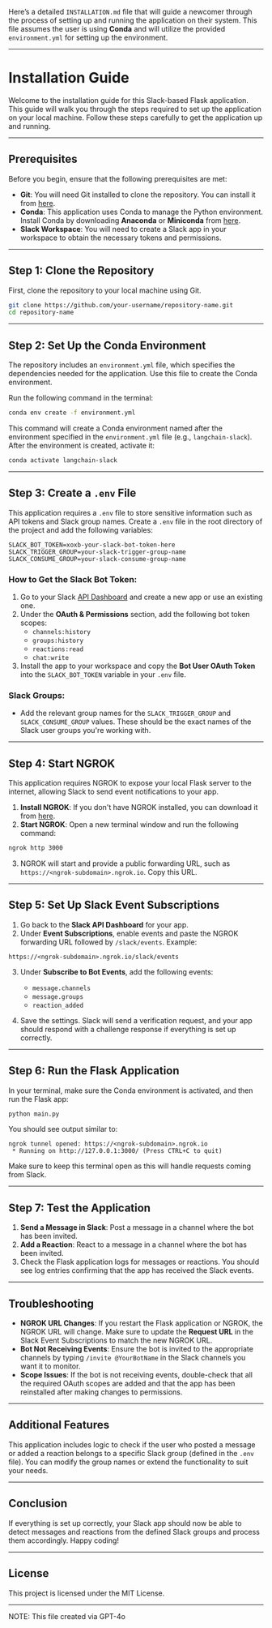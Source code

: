 Here’s a detailed `INSTALLATION.md` file that will guide a newcomer through the process of setting up and running the application on their system. This file assumes the user is using **Conda** and will utilize the provided `environment.yml` for setting up the environment.

---

# Installation Guide

Welcome to the installation guide for this Slack-based Flask application. This guide will walk you through the steps required to set up the application on your local machine. Follow these steps carefully to get the application up and running.

---

## Prerequisites

Before you begin, ensure that the following prerequisites are met:

- **Git**: You will need Git installed to clone the repository. You can install it from [here](https://git-scm.com/downloads).
- **Conda**: This application uses Conda to manage the Python environment. Install Conda by downloading **Anaconda** or **Miniconda** from [here](https://docs.conda.io/en/latest/miniconda.html).
- **Slack Workspace**: You will need to create a Slack app in your workspace to obtain the necessary tokens and permissions.

---

## Step 1: Clone the Repository

First, clone the repository to your local machine using Git.

```bash
git clone https://github.com/your-username/repository-name.git
cd repository-name
```

---

## Step 2: Set Up the Conda Environment

The repository includes an `environment.yml` file, which specifies the dependencies needed for the application. Use this file to create the Conda environment.

Run the following command in the terminal:

```bash
conda env create -f environment.yml
```

This command will create a Conda environment named after the environment specified in the `environment.yml` file (e.g., `langchain-slack`). After the environment is created, activate it:

```bash
conda activate langchain-slack
```

---

## Step 3: Create a `.env` File

This application requires a `.env` file to store sensitive information such as API tokens and Slack group names. Create a `.env` file in the root directory of the project and add the following variables:

```plaintext
SLACK_BOT_TOKEN=xoxb-your-slack-bot-token-here
SLACK_TRIGGER_GROUP=your-slack-trigger-group-name
SLACK_CONSUME_GROUP=your-slack-consume-group-name
```

### How to Get the Slack Bot Token:

1. Go to your Slack [API Dashboard](https://api.slack.com/apps) and create a new app or use an existing one.
2. Under the **OAuth & Permissions** section, add the following bot token scopes:
    - `channels:history`
    - `groups:history`
    - `reactions:read`
    - `chat:write`
3. Install the app to your workspace and copy the **Bot User OAuth Token** into the `SLACK_BOT_TOKEN` variable in your `.env` file.

### Slack Groups:
- Add the relevant group names for the `SLACK_TRIGGER_GROUP` and `SLACK_CONSUME_GROUP` values. These should be the exact names of the Slack user groups you're working with.

---

## Step 4: Start NGROK

This application requires NGROK to expose your local Flask server to the internet, allowing Slack to send event notifications to your app.

1. **Install NGROK**: If you don't have NGROK installed, you can download it from [here](https://ngrok.com/download).
2. **Start NGROK**: Open a new terminal window and run the following command:

```bash
ngrok http 3000
```

3. NGROK will start and provide a public forwarding URL, such as `https://<ngrok-subdomain>.ngrok.io`. Copy this URL.

---

## Step 5: Set Up Slack Event Subscriptions

1. Go back to the **Slack API Dashboard** for your app.
2. Under **Event Subscriptions**, enable events and paste the NGROK forwarding URL followed by `/slack/events`. Example:

```
https://<ngrok-subdomain>.ngrok.io/slack/events
```

3. Under **Subscribe to Bot Events**, add the following events:
   - `message.channels`
   - `message.groups`
   - `reaction_added`

4. Save the settings. Slack will send a verification request, and your app should respond with a challenge response if everything is set up correctly.

---

## Step 6: Run the Flask Application

In your terminal, make sure the Conda environment is activated, and then run the Flask app:

```bash
python main.py
```

You should see output similar to:

```plaintext
ngrok tunnel opened: https://<ngrok-subdomain>.ngrok.io
 * Running on http://127.0.0.1:3000/ (Press CTRL+C to quit)
```

Make sure to keep this terminal open as this will handle requests coming from Slack.

---

## Step 7: Test the Application

1. **Send a Message in Slack**: Post a message in a channel where the bot has been invited.
2. **Add a Reaction**: React to a message in a channel where the bot has been invited.
3. Check the Flask application logs for messages or reactions. You should see log entries confirming that the app has received the Slack events.

---

## Troubleshooting

- **NGROK URL Changes**: If you restart the Flask application or NGROK, the NGROK URL will change. Make sure to update the **Request URL** in the Slack Event Subscriptions to match the new NGROK URL.
- **Bot Not Receiving Events**: Ensure the bot is invited to the appropriate channels by typing `/invite @YourBotName` in the Slack channels you want it to monitor.
- **Scope Issues**: If the bot is not receiving events, double-check that all the required OAuth scopes are added and that the app has been reinstalled after making changes to permissions.

---

## Additional Features

This application includes logic to check if the user who posted a message or added a reaction belongs to a specific Slack group (defined in the `.env` file). You can modify the group names or extend the functionality to suit your needs.

---

## Conclusion

If everything is set up correctly, your Slack app should now be able to detect messages and reactions from the defined Slack groups and process them accordingly. Happy coding!

---

## License

This project is licensed under the MIT License.

---

NOTE: This file created via GPT-4o
